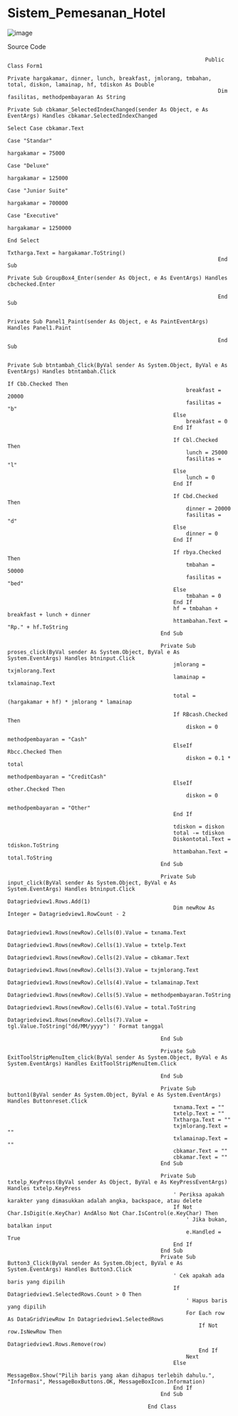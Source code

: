 # Sistem_Pemesanan_Hotel

![image](https://github.com/user-attachments/assets/b4b38add-b945-4c58-932c-ce36fa6238b3)

Source Code







                                                                  Public Class Form1
                                                                      Private hargakamar, dinner, lunch, breakfast, jmlorang, tmbahan, total, diskon, lamainap, hf, tdiskon As Double
                                                                      Dim fasilitas, methodpembayaran As String
                                                                      Private Sub cbkamar_SelectedIndexChanged(sender As Object, e As EventArgs) Handles cbkamar.SelectedIndexChanged
                                                                          Select Case cbkamar.Text
                                                                              Case "Standar"
                                                                                  hargakamar = 75000
                                                                              Case "Deluxe"
                                                                                  hargakamar = 125000
                                                                              Case "Junior Suite"
                                                                                  hargakamar = 700000
                                                                              Case "Executive"
                                                                                  hargakamar = 1250000
                                                                          End Select
                                                                          Txtharga.Text = hargakamar.ToString()
                                                                      End Sub
                                                                      Private Sub GroupBox4_Enter(sender As Object, e As EventArgs) Handles cbchecked.Enter
                                                                  
                                                                      End Sub
                                                                  
                                                                      Private Sub Panel1_Paint(sender As Object, e As PaintEventArgs) Handles Panel1.Paint
                                                                  
                                                                      End Sub
                                                                  
                                                                      Private Sub btntambah_Click(ByVal sender As System.Object, ByVal e As EventArgs) Handles btntambah.Click
                                                                          If Cbb.Checked Then
                                                            breakfast = 20000
                                                            fasilitas = "b"
                                                        Else
                                                            breakfast = 0
                                                        End If
                                                
                                                        If Cbl.Checked Then
                                                            lunch = 25000
                                                            fasilitas = "l"
                                                        Else
                                                            lunch = 0
                                                        End If
                                                
                                                        If Cbd.Checked Then
                                                            dinner = 20000
                                                            fasilitas = "d"
                                                        Else
                                                            dinner = 0
                                                        End If
                                                
                                                        If rbya.Checked Then
                                                            tmbahan = 50000
                                                            fasilitas = "bed"
                                                        Else
                                                            tmbahan = 0
                                                        End If
                                                        hf = tmbahan + breakfast + lunch + dinner
                                                        httambahan.Text = "Rp." + hf.ToString
                                                    End Sub
                                                
                                                    Private Sub proses_click(ByVal sender As System.Object, ByVal e As System.EventArgs) Handles btninput.Click
                                                        jmlorang = txjmlorang.Text
                                                        lamainap = txlamainap.Text
                                                
                                                        total = (hargakamar + hf) * jmlorang * lamainap
                                                
                                                        If RBcash.Checked Then
                                                            diskon = 0
                                                            methodpembayaran = "Cash"
                                                        ElseIf Rbcc.Checked Then
                                                            diskon = 0.1 * total
                                                            methodpembayaran = "CreditCash"
                                                        ElseIf other.Checked Then
                                                            diskon = 0
                                                            methodpembayaran = "Other"
                                                        End If
                                                
                                                        tdiskon = diskon
                                                        total -= tdiskon
                                                        Diskontotal.Text = tdiskon.ToString
                                                        httambahan.Text = total.ToString
                                                    End Sub
                                                
                                                    Private Sub input_click(ByVal sender As System.Object, ByVal e As System.EventArgs) Handles btninput.Click
                                                        Datagriedview1.Rows.Add(1)
                                                        Dim newRow As Integer = Datagriedview1.RowCount - 2
                                                
                                                        Datagriedview1.Rows(newRow).Cells(0).Value = txnama.Text
                                                        Datagriedview1.Rows(newRow).Cells(1).Value = txtelp.Text
                                                        Datagriedview1.Rows(newRow).Cells(2).Value = cbkamar.Text
                                                        Datagriedview1.Rows(newRow).Cells(3).Value = txjmlorang.Text
                                                        Datagriedview1.Rows(newRow).Cells(4).Value = txlamainap.Text
                                                        Datagriedview1.Rows(newRow).Cells(5).Value = methodpembayaran.ToString
                                                        Datagriedview1.Rows(newRow).Cells(6).Value = total.ToString
                                                        Datagriedview1.Rows(newRow).Cells(7).Value = tgl.Value.ToString("dd/MM/yyyy") ' Format tanggal
                                                
                                                    End Sub
                                                
                                                    Private Sub ExitToolStripMenuItem_click(ByVal sender As System.Object, ByVal e As System.EventArgs) Handles ExitToolStripMenuItem.Click
                                                
                                                    End Sub
                                                
                                                    Private Sub button1(ByVal sender As System.Object, ByVal e As System.EventArgs) Handles Buttonreset.Click
                                                        txnama.Text = ""
                                                        txtelp.Text = ""
                                                        Txtharga.Text = ""
                                                        txjmlorang.Text = ""
                                                        txlamainap.Text = ""
                                                        cbkamar.Text = ""
                                                        cbkamar.Text = ""
                                                    End Sub
                                                
                                                    Private Sub txtelp_KeyPress(ByVal sender As Object, ByVal e As KeyPressEventArgs) Handles txtelp.KeyPress
                                                        ' Periksa apakah karakter yang dimasukkan adalah angka, backspace, atau delete
                                                        If Not Char.IsDigit(e.KeyChar) AndAlso Not Char.IsControl(e.KeyChar) Then
                                                            ' Jika bukan, batalkan input
                                                            e.Handled = True
                                                        End If
                                                    End Sub
                                                    Private Sub Button3_Click(ByVal sender As System.Object, ByVal e As System.EventArgs) Handles Button3.Click
                                                        ' Cek apakah ada baris yang dipilih
                                                        If Datagriedview1.SelectedRows.Count > 0 Then
                                                            ' Hapus baris yang dipilih
                                                            For Each row As DataGridViewRow In Datagriedview1.SelectedRows
                                                                If Not row.IsNewRow Then
                                                                    Datagriedview1.Rows.Remove(row)
                                                                End If
                                                            Next
                                                        Else
                                                            MessageBox.Show("Pilih baris yang akan dihapus terlebih dahulu.", "Informasi", MessageBoxButtons.OK, MessageBoxIcon.Information)
                                                        End If
                                                    End Sub
                                                
                                                End Class
                                                
                                                
